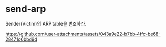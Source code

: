 # send-arp
Sender(Victim)의 ARP table을 변조하라.

https://github.com/user-attachments/assets/043a9e22-b7bb-4ffc-be68-28471c6bbd9d
